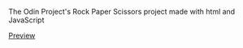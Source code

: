 The Odin Project's Rock Paper Scissors project made with html and JavaScript

[Preview](https://aintyourcat.github.io/rock-paper-scissors)
